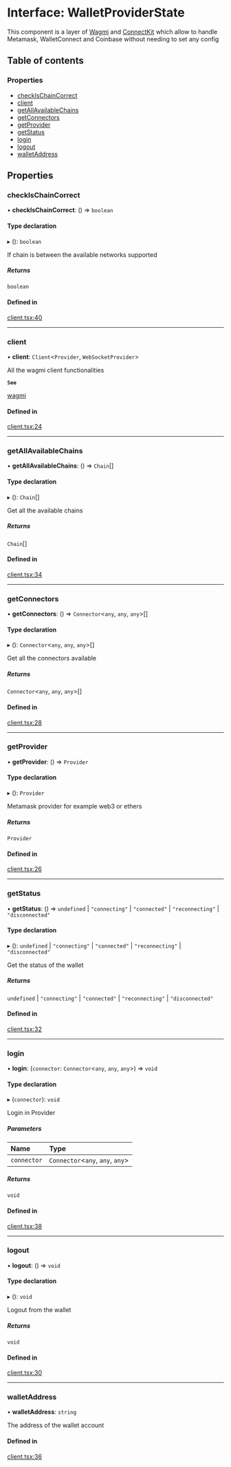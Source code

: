 # Interface: WalletProviderState

This component is a layer of [Wagmi](https://wagmi.sh/docs/getting-started) and [ConnectKit](https://docs.family.co/connectkit)
which allow to handle Metamask, WalletConnect and Coinbase without needing to set any config

## Table of contents

### Properties

- [checkIsChainCorrect](WalletProviderState.md#checkischaincorrect)
- [client](WalletProviderState.md#client)
- [getAllAvailableChains](WalletProviderState.md#getallavailablechains)
- [getConnectors](WalletProviderState.md#getconnectors)
- [getProvider](WalletProviderState.md#getprovider)
- [getStatus](WalletProviderState.md#getstatus)
- [login](WalletProviderState.md#login)
- [logout](WalletProviderState.md#logout)
- [walletAddress](WalletProviderState.md#walletaddress)

## Properties

### checkIsChainCorrect

• **checkIsChainCorrect**: () => `boolean`

#### Type declaration

▸ (): `boolean`

If chain is between the available networks supported

##### Returns

`boolean`

#### Defined in

[client.tsx:40](https://github.com/nevermined-io/react-components/blob/62199b1/providers/src/client.tsx#L40)

___

### client

• **client**: `Client`<`Provider`, `WebSocketProvider`\>

All the wagmi client functionalities

**`See`**

[wagmi](https://wagmi.sh/docs/getting-started)

#### Defined in

[client.tsx:24](https://github.com/nevermined-io/react-components/blob/62199b1/providers/src/client.tsx#L24)

___

### getAllAvailableChains

• **getAllAvailableChains**: () => `Chain`[]

#### Type declaration

▸ (): `Chain`[]

Get all the available chains

##### Returns

`Chain`[]

#### Defined in

[client.tsx:34](https://github.com/nevermined-io/react-components/blob/62199b1/providers/src/client.tsx#L34)

___

### getConnectors

• **getConnectors**: () => `Connector`<`any`, `any`, `any`\>[]

#### Type declaration

▸ (): `Connector`<`any`, `any`, `any`\>[]

Get all the connectors available

##### Returns

`Connector`<`any`, `any`, `any`\>[]

#### Defined in

[client.tsx:28](https://github.com/nevermined-io/react-components/blob/62199b1/providers/src/client.tsx#L28)

___

### getProvider

• **getProvider**: () => `Provider`

#### Type declaration

▸ (): `Provider`

Metamask provider for example web3 or ethers

##### Returns

`Provider`

#### Defined in

[client.tsx:26](https://github.com/nevermined-io/react-components/blob/62199b1/providers/src/client.tsx#L26)

___

### getStatus

• **getStatus**: () => `undefined` \| ``"connecting"`` \| ``"connected"`` \| ``"reconnecting"`` \| ``"disconnected"``

#### Type declaration

▸ (): `undefined` \| ``"connecting"`` \| ``"connected"`` \| ``"reconnecting"`` \| ``"disconnected"``

Get the status of the wallet

##### Returns

`undefined` \| ``"connecting"`` \| ``"connected"`` \| ``"reconnecting"`` \| ``"disconnected"``

#### Defined in

[client.tsx:32](https://github.com/nevermined-io/react-components/blob/62199b1/providers/src/client.tsx#L32)

___

### login

• **login**: (`connector`: `Connector`<`any`, `any`, `any`\>) => `void`

#### Type declaration

▸ (`connector`): `void`

Login in Provider

##### Parameters

| Name | Type |
| :------ | :------ |
| `connector` | `Connector`<`any`, `any`, `any`\> |

##### Returns

`void`

#### Defined in

[client.tsx:38](https://github.com/nevermined-io/react-components/blob/62199b1/providers/src/client.tsx#L38)

___

### logout

• **logout**: () => `void`

#### Type declaration

▸ (): `void`

Logout from the wallet

##### Returns

`void`

#### Defined in

[client.tsx:30](https://github.com/nevermined-io/react-components/blob/62199b1/providers/src/client.tsx#L30)

___

### walletAddress

• **walletAddress**: `string`

The address of the wallet account

#### Defined in

[client.tsx:36](https://github.com/nevermined-io/react-components/blob/62199b1/providers/src/client.tsx#L36)

